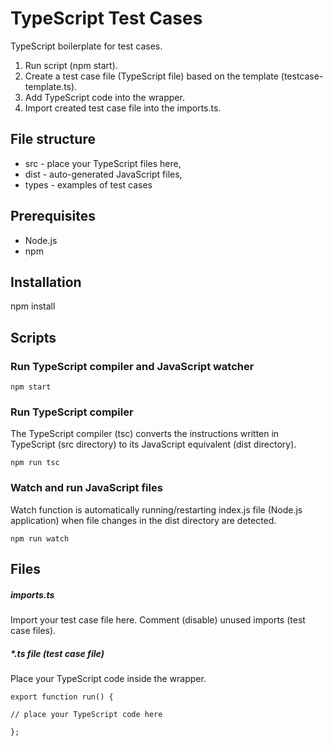 # TypeScript Test Cases
TypeScript boilerplate for test cases.

1. Run script (npm start).
2. Create a test case file (TypeScript file) based on the template (testcase-template.ts).
3. Add TypeScript code into the wrapper.
4. Import created test case file into the imports.ts.

## File structure
- src - place your TypeScript files here,
- dist - auto-generated JavaScript files,
- types - examples of test cases

## Prerequisites
- Node.js
- npm

## Installation
npm install

## Scripts

### Run TypeScript compiler and JavaScript watcher

```npm start```

### Run TypeScript compiler
The TypeScript compiler (tsc) converts the instructions written in TypeScript (src directory) to its JavaScript equivalent (dist directory).

```npm run tsc```

### Watch and run JavaScript files
Watch function is automatically running/restarting index.js file (Node.js application) when file changes in the dist directory are detected.

```npm run watch```

## Files

##### imports.ts

Import your test case file here. 
Comment (disable) unused imports (test case files).

##### *.ts file (test case file)

Place your TypeScript code inside the wrapper.
```
export function run() {

// place your TypeScript code here

};
```